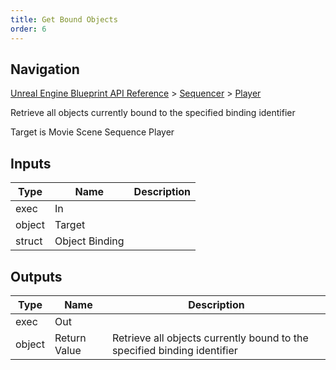 ```yaml
---
title: Get Bound Objects
order: 6
---
```

## Navigation

[Unreal Engine Blueprint API Reference](https://dev.epicgames.com/documentation/en-us/unreal-engine/BlueprintAPI) > [Sequencer](https://dev.epicgames.com/documentation/en-us/unreal-engine/BlueprintAPI/Sequencer) > [Player](https://dev.epicgames.com/documentation/en-us/unreal-engine/BlueprintAPI/Sequencer/Player)

Retrieve all objects currently bound to the specified binding identifier

Target is Movie Scene Sequence Player

## Inputs

| Type | Name | Description |
| --- | --- | --- |
| exec | In |  |
| object | Target |  |
| struct | Object Binding |  |

## Outputs

| Type | Name | Description |
| --- | --- | --- |
| exec | Out |  |
| object | Return Value | Retrieve all objects currently bound to the specified binding identifier |
